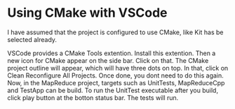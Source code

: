 # Using CMake with VSCode

I have assumed that the project is configured to use CMake, like Kit has be selected already.

VSCode provides a CMake Tools extention. Install this extention.
Then a new icon for CMake appear on the side bar. Click on that.
The CMake project outline will appear, which will have three dots on top.
In that, click on Clean Reconfigure All Projects. Once done, you dont need to do this again.
Now, in the MapReduce project, targets such as UnitTests, MapReduceCpp and TestApp can be build.
To run the UnitTest executable after you build, click play button at the botton status bar. The tests will run.